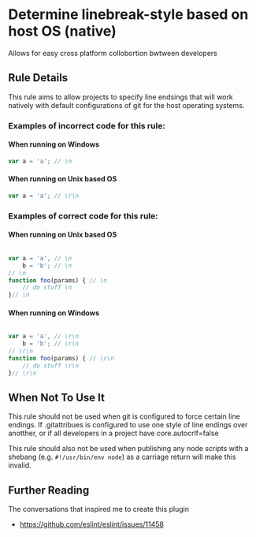 # Determine linebreak-style based on host OS (native)

Allows for easy cross platform collobortion bwtween developers

## Rule Details

This rule aims to allow projects to specify line endsings that will work natively with default configurations of git for the host operating systems.

### Examples of **incorrect** code for this rule:

#### When running on Windows

```js
var a = 'a'; // \n
```

#### When running on Unix based OS

```js
var a = 'a'; // \r\n
```


### Examples of **correct** code for this rule:

#### When running on Unix based OS

```js

var a = 'a', // \n
    b = 'b'; // \n
// \n
function foo(params) { // \n
    // do stuff \n
}// \n
```

#### When running on Windows

```js

var a = 'a', // \r\n
    b = 'b'; // \r\n
// \r\n
function foo(params) { // \r\n
    // do stuff \r\n
}// \r\n
```

## When Not To Use It

This rule should not be used when git is configured to force certain line endings. If .gitattribues is configured to use one style of line endings over anotther, or if all developers in a project have core.autocrlf=false

This rule should also not be used when publishing any node scripts with a shebang (e.g. `#!/usr/bin/env node`) as a carriage return will make this invalid.

## Further Reading

The conversations that inspired me to create this plugin

 * https://github.com/eslint/eslint/issues/11458
